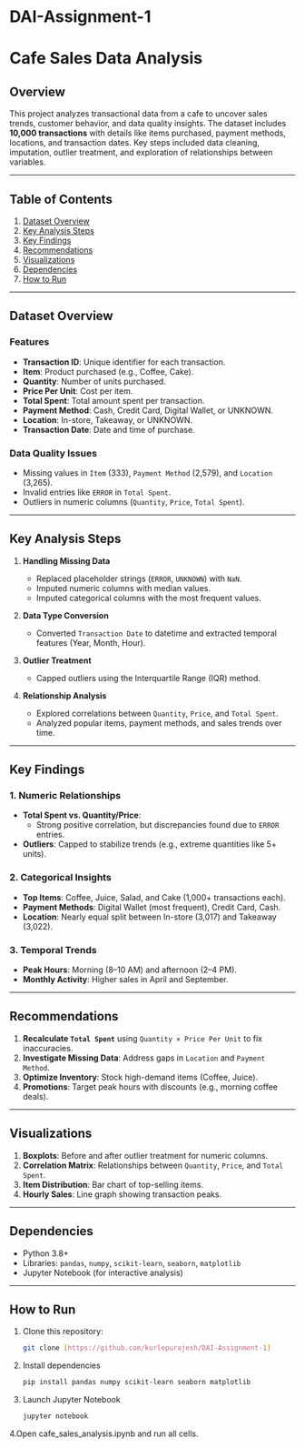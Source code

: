 # DAI-Assignment-1
# Cafe Sales Data Analysis

## Overview
This project analyzes transactional data from a cafe to uncover sales trends, customer behavior, and data quality insights. The dataset includes **10,000 transactions** with details like items purchased, payment methods, locations, and transaction dates. Key steps included data cleaning, imputation, outlier treatment, and exploration of relationships between variables.

---

## Table of Contents
1. [Dataset Overview](#dataset-overview)
2. [Key Analysis Steps](#key-analysis-steps)
3. [Key Findings](#key-findings)
4. [Recommendations](#recommendations)
5. [Visualizations](#visualizations)
6. [Dependencies](#dependencies)
7. [How to Run](#how-to-run)

---

## Dataset Overview
### Features
- **Transaction ID**: Unique identifier for each transaction.
- **Item**: Product purchased (e.g., Coffee, Cake).
- **Quantity**: Number of units purchased.
- **Price Per Unit**: Cost per item.
- **Total Spent**: Total amount spent per transaction.
- **Payment Method**: Cash, Credit Card, Digital Wallet, or UNKNOWN.
- **Location**: In-store, Takeaway, or UNKNOWN.
- **Transaction Date**: Date and time of purchase.

### Data Quality Issues
- Missing values in `Item` (333), `Payment Method` (2,579), and `Location` (3,265).
- Invalid entries like `ERROR` in `Total Spent`.
- Outliers in numeric columns (`Quantity`, `Price`, `Total Spent`).

---

## Key Analysis Steps
1. **Handling Missing Data**  
   - Replaced placeholder strings (`ERROR`, `UNKNOWN`) with `NaN`.
   - Imputed numeric columns with median values.
   - Imputed categorical columns with the most frequent values.

2. **Data Type Conversion**  
   - Converted `Transaction Date` to datetime and extracted temporal features (Year, Month, Hour).

3. **Outlier Treatment**  
   - Capped outliers using the Interquartile Range (IQR) method.

4. **Relationship Analysis**  
   - Explored correlations between `Quantity`, `Price`, and `Total Spent`.
   - Analyzed popular items, payment methods, and sales trends over time.

---

## Key Findings
### 1. Numeric Relationships
- **Total Spent vs. Quantity/Price**:  
  - Strong positive correlation, but discrepancies found due to `ERROR` entries.  
- **Outliers**: Capped to stabilize trends (e.g., extreme quantities like 5+ units).

### 2. Categorical Insights
- **Top Items**: Coffee, Juice, Salad, and Cake (1,000+ transactions each).  
- **Payment Methods**: Digital Wallet (most frequent), Credit Card, Cash.  
- **Location**: Nearly equal split between In-store (3,017) and Takeaway (3,022).

### 3. Temporal Trends
- **Peak Hours**: Morning (8–10 AM) and afternoon (2–4 PM).  
- **Monthly Activity**: Higher sales in April and September.

---

## Recommendations
1. **Recalculate `Total Spent`** using `Quantity × Price Per Unit` to fix inaccuracies.  
2. **Investigate Missing Data**: Address gaps in `Location` and `Payment Method`.  
3. **Optimize Inventory**: Stock high-demand items (Coffee, Juice).  
4. **Promotions**: Target peak hours with discounts (e.g., morning coffee deals).  

---

## Visualizations
1. **Boxplots**: Before and after outlier treatment for numeric columns.  
2. **Correlation Matrix**: Relationships between `Quantity`, `Price`, and `Total Spent`.  
3. **Item Distribution**: Bar chart of top-selling items.  
4. **Hourly Sales**: Line graph showing transaction peaks.  

---

## Dependencies
- Python 3.8+
- Libraries: `pandas`, `numpy`, `scikit-learn`, `seaborn`, `matplotlib`  
- Jupyter Notebook (for interactive analysis)

---

## How to Run
1. Clone this repository:  
   ```bash
   git clone [https://github.com/kurlepurajesh/DAI-Assignment-1]
2. Install dependencies
   ```bash
   pip install pandas numpy scikit-learn seaborn matplotlib
3. Launch Jupyter Notebook
   ```bash
   jupyter notebook
4.Open cafe_sales_analysis.ipynb and run all cells.





